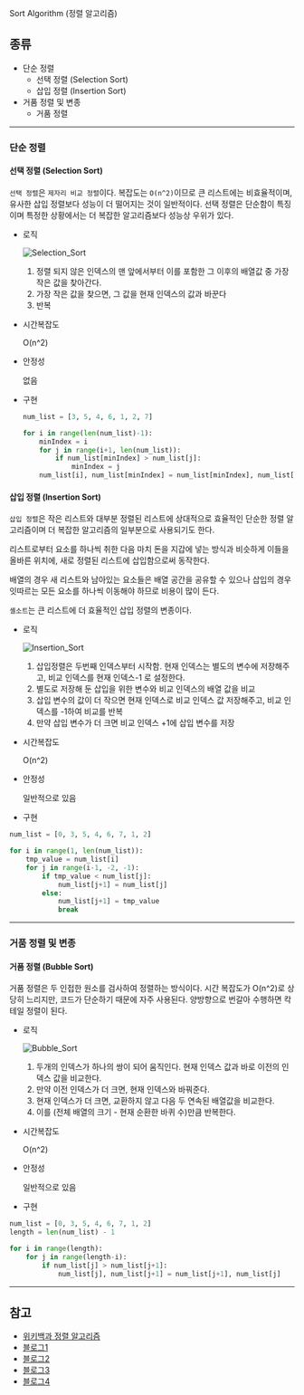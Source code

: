 Sort Algorithm (정렬 알고리즘)

## 종류

* 단순 정렬
  * 선택 정렬 (Selection Sort)
  * 삽입 정렬 (Insertion Sort)
* 거품 정렬 및 변종
  * 거품 정렬

 

---

### 단순 정렬 

#### 선택 정렬 (Selection Sort)

`선택 정렬`은 `제자리 비교 정렬`이다. 복잡도는 `O(n^2)`이므로 큰 리스트에는 비효율적이며, 유사한 삽입 정렬보다 성능이 더 떨어지는 것이 일반적이다. 선택 정렬은 단순함이 특징이며 특정한 상황에서는 더 복잡한 알고리즘보다 성능상 우위가 있다.

 

* 로직

  ![Selection_Sort](../../Image.assets/Algorithm_&_Solution/Algorithm/Selection_Sort.png)

  1. 정렬 되지 않은 인덱스의 맨 앞에서부터 이를 포함한 그 이후의 배열값 중 가장 작은 값을 찾아간다.
  2. 가장 작은 값을 찾으면, 그 값을 현재 인덱스의 값과 바꾼다
  3. 반복

 

* 시간복잡도

  O(n^2)

 

* 안정성

  없음

 

* 구현

  ```python
  num_list = [3, 5, 4, 6, 1, 2, 7]
  
  for i in range(len(num_list)-1):
      minIndex = i
      for j in range(i+1, len(num_list)):
          if num_list[minIndex] > num_list[j]:
              minIndex = j
      num_list[i], num_list[minIndex] = num_list[minIndex], num_list[i]
  ```

 

#### 삽입 정렬 (Insertion Sort)

`삽입 정렬`은 작은 리스트와 대부분 정렬된 리스트에 상대적으로 효율적인 단순한 정렬 알고리즘이며 더 복잡한 알고리즘의 일부분으로 사용되기도 한다.

리스트로부터 요소를 하나씩 취한 다음 마치 돈을 지갑에 넣는 방식과 비슷하게 이들을 올바른 위치에, 새로 정렬된 리스트에 삽입함으로써 동작한다.

배열의 경우 새 리스트와 남아있는 요소들은 배열 공간을 공유할 수 있으나 삽입의 경우 잇따르는 모든 요소를 하나씩 이동해야 하므로 비용이 많이 든다.

`셸소트`는 큰 리스트에 더 효율적인 삽입 정렬의 변종이다.

 

* 로직

  ![Insertion_Sort](../../Image.assets/Algorithm_&_Solution/Algorithm/Insertion_Sort.png)

  1. 삽입정렬은 두번째 인덱스부터 시작함. 현재 인덱스는 별도의 변수에 저장해주고, 비교 인덱스를 현재 인덱스-1 로 설정한다.
  2. 별도로 저장해 둔 삽입을 위한 변수와 비교 인덱스의 배열 값을 비교
  3. 삽입 변수의 값이 더 작으면 현재 인덱스로 비교 인덱스 값 저장해주고, 비교 인덱스를 -1하여 비교를 반복
  4. 만약 삽입 변수가 더 크면 비교 인덱스 +1에 삽입 변수를 저장

 

* 시간복잡도

  O(n^2)

 

* 안정성

  일반적으로 있음

 

* 구현

```python
num_list = [0, 3, 5, 4, 6, 7, 1, 2]

for i in range(1, len(num_list)):
    tmp_value = num_list[i]
    for j in range(i-1, -2, -1):
        if tmp_value < num_list[j]:
            num_list[j+1] = num_list[j]
        else:
            num_list[j+1] = tmp_value
            break
```



  

---

### 거품 정렬 및 변종

#### 거품 정렬 (Bubble Sort)

거품 정렬은 두 인접한 원소를 검사하여 정렬하는 방식이다. 시간 복잡도가 O(n^2)로 상당히 느리지만, 코드가 단순하기 때문에 자주 사용된다. 양방향으로 번갈아 수행하면 칵테일 정렬이 된다.

 

* 로직

  ![Bubble_Sort](../../Image.assets/Algorithm_&_Solution/Algorithm/Bubble_Sort.png)

  1. 두개의 인덱스가 하나의 쌍이 되어 움직인다. 현재 인덱스 값과 바로 이전의 인덱스 값을 비교한다.
  2. 만약 이전 인덱스가 더 크면, 현재 인덱스와 바꿔준다.
  3. 현재 인덱스가 더 크면, 교환하지 않고 다음 두 연속된 배열값을 비교한다.
  4. 이를 (전체 배열의 크기 - 현재 순환한 바퀴 수)만큼 반복한다.

 

* 시간복잡도

  O(n^2)

 

* 안정성

  일반적으로 있음

 

* 구현

```python
num_list = [0, 3, 5, 4, 6, 7, 1, 2]
length = len(num_list) - 1

for i in range(length):
    for j in range(length-i):
        if num_list[j] > num_list[j+1]:
            num_list[j], num_list[j+1] = num_list[j+1], num_list[j]
```





---

## 참고

* [위키백과 정렬 알고리즘](https://ko.wikipedia.org/wiki/정렬_알고리즘#제자리_정렬)
* [블로그1](https://reakwon.tistory.com/37)
* [블로그2](https://hsp1116.tistory.com/33)
* [블로그3](https://evan-moon.github.io/2018/10/13/sort-algorithm/)
* [블로그4](https://roka88.dev/98)

